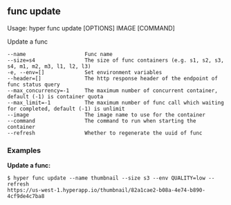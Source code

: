 ## func update

  Usage:	hyper func update [OPTIONS] IMAGE [COMMAND]

  Update a func

    --name                   Func name
    --size=s4                The size of func containers (e.g. s1, s2, s3, s4, m1, m2, m3, l1, l2, l3)
    -e, --env=[]             Set environment variables
    --header=[]              The http response header of the endpoint of func status query
    --max_concurrency=-1     The maximum number of concurrent container, default (-1) is container quota
  	--max_limit=-1           The maximum number of func call which waiting for completed, default (-1) is unlimit
    --image                  The image name to use for the container
    --command                The command to run when starting the container
    --refresh                Whether to regenerate the uuid of func

### Examples

**Update a func:**

    $ hyper func update --name thumbnail --size s3 --env QUALITY=low --refresh
    https://us-west-1.hyperapp.io/thumbnail/82a1cae2-b08a-4e74-b890-4cf9de4c7ba8
